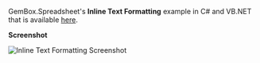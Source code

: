 GemBox.Spreadsheet's **Inline Text Formatting** example in C# and VB.NET that is available [here](https://www.gemboxsoftware.com/spreadsheet/examples/excel-cell-inline-formatting/203).

**Screenshot**


![Inline Text Formatting Screenshot](https://www.gemboxsoftware.com/Spreadsheet/Examples/Content/BasicFeatures/InlineTextFormatting/InlineTextFormatting.png)